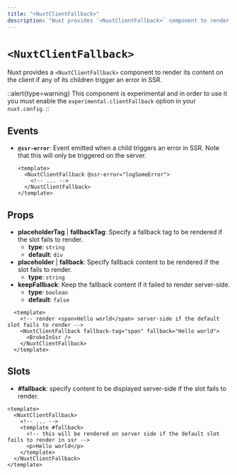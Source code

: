 ```yaml
---
title: "<NuxtClientFallback>"
description: "Nuxt provides `<NuxtClientFallback>` component to render its content on the client if any of its children trigger an error in SSR"
---
```


# `<NuxtClientFallback>`

Nuxt provides a `<NuxtClientFallback>` component to render its content on the client if any of its children trigger an error in SSR.

::alert{type=warning}
This component is experimental and in order to use it you must enable the `experimental.clientFallback` option in your `nuxt.config`.
::

## Events

- **`@ssr-error`**: Event emitted when a child triggers an error in SSR. Note that this will only be triggered on the server.

  ```vue
  <template>
    <NuxtClientFallback @ssr-error="logSomeError">
      <!-- ... -->
    </NuxtClientFallback>
  </template>
  ```

## Props

- **placeholderTag** | **fallbackTag**: Specify a fallback tag to be rendered if the slot fails to render.
  - **type**: `string`
  - **default**: `div`
- **placeholder** | **fallback**: Specify fallback content to be rendered if the slot fails to render.
  - **type**: `string`
- **keepFallback**: Keep the fallback content if it failed to render server-side.
  - **type**: `boolean`
  - **default**: `false`

```vue
  <template>
    <!-- render <span>Hello world</span> server-side if the default slot fails to render -->
    <NuxtClientFallback fallback-tag="span" fallback="Hello world">
      <BrokeInSsr />
    </NuxtClientFallback>
  </template>
```

## Slots

- **#fallback**: specify content to be displayed server-side if the slot fails to render.

```vue
<template>
  <NuxtClientFallback>
    <!-- ... -->
    <template #fallback>
      <!-- this will be rendered on server side if the default slot fails to render in ssr -->
      <p>Hello world</p>
    </template>
  </NuxtClientFallback>
</template>
```
  